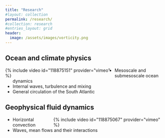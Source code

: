 ```yaml
---
title: "Research"
#layout: collection
permalink: /research/
#collection: research
#entries_layout: grid
header:
  image: /assets/images/vorticity.png
---
```


## Ocean and climate physics
<div style="width:350px; float: left">
    {% include video id="118875151" provider="vimeo" %}
</div>

- Mesoscale and submesoscale ocean dynamics
- Internal waves, turbulence and mixing
- General circulation of the South Atlantic



## Geophysical fluid dynamics
<div style="width:350px; float: right">
    {% include video id="118875067" provider="vimeo" %}
</div>

- Horizontal convection
- Waves, mean flows and their interactions




